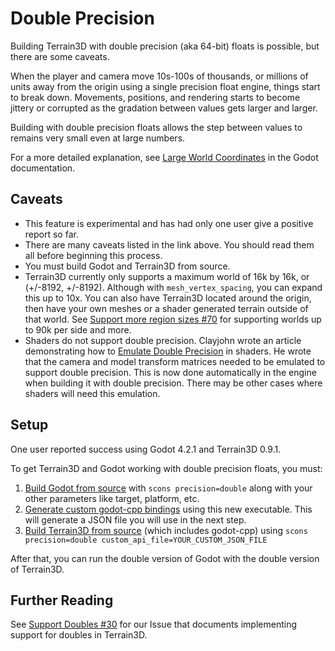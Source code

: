Double Precision
=================

Building Terrain3D with double precision (aka 64-bit) floats is possible, but there are some caveats.

When the player and camera move 10s-100s of thousands, or millions of units away from the origin using a single precision float engine, things start to break down. Movements, positions, and rendering starts to become jittery or corrupted as the gradation between values gets larger and larger.

Building with double precision floats allows the step between values to remains very small even at large numbers.

For a more detailed explanation, see [Large World Coordinates](https://docs.godotengine.org/en/stable/tutorials/physics/large_world_coordinates.html) in the Godot documentation.


## Caveats

* This feature is experimental and has had only one user give a positive report so far.
* There are many caveats listed in the link above. You should read them all before beginning this process.
* You must build Godot and Terrain3D from source.
* Terrain3D currently only supports a maximum world of 16k by 16k, or (+/-8192, +/-8192). Although with `mesh_vertex_spacing`, you can expand this up to 10x. You can also have Terrain3D located around the origin, then have your own meshes or a shader generated terrain outside of that world. See [Support more region sizes #70](https://github.com/TokisanGames/Terrain3D/issues/77) for supporting worlds up to 90k per side and more.
* Shaders do not support double precision. Clayjohn wrote an article demonstrating how to [Emulate Double Precision](https://godotengine.org/article/emulating-double-precision-gpu-render-large-worlds/) in shaders. He wrote that the camera and model transform matrices needed to be emulated to support double precision. This is now done automatically in the engine when building it with double precision. There may be other cases where shaders will need this emulation.


## Setup

One user reported success using Godot 4.2.1 and Terrain3D 0.9.1.

To get Terrain3D and Godot working with double precision floats, you must:

1. [Build Godot from source](https://docs.godotengine.org/en/latest/contributing/development/compiling/index.html) with `scons precision=double` along with your other parameters like target, platform, etc.
2. [Generate custom godot-cpp bindings](https://docs.godotengine.org/en/latest/tutorials/scripting/gdextension/gdextension_cpp_example.html#building-the-c-bindings) using this new executable. This will generate a JSON file you will use in the next step.
3. [Build Terrain3D from source](building_from_source.md) (which includes godot-cpp) using `scons precision=double custom_api_file=YOUR_CUSTOM_JSON_FILE`

After that, you can run the double version of Godot with the double version of Terrain3D.


## Further Reading

See [Support Doubles #30](https://github.com/TokisanGames/Terrain3D/issues/30) for our Issue that documents implementing support for doubles in Terrain3D.